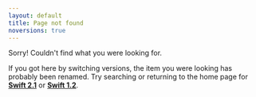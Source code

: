 ```yaml
---
layout: default
title: Page not found
noversions: true
---
```


Sorry! Couldn't find what you were looking for.

If you got here by switching versions, the item you were looking has probably been renamed. Try searching or returning to the home page for [**Swift 2.1**](/v2.1/) or [**Swift 1.2**](/v1.2/).


